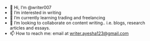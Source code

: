 - 👋 Hi, I’m @writer007
- 👀 I’m interested in writing
- 🌱 I’m currently learning trading and freelancing
- 💞️ I’m looking to collaborate on content writing.. i.e. blogs, research articles and essays.
- 📫 How to reach me: email at writer.ayesha123@gmail.com

<!---
writer007/writer007 is a ✨ special ✨ repository because its `README.md` (this file) appears on your GitHub profile.
You can click the Preview link to take a look at your changes.
--->
